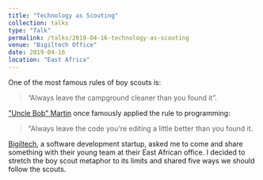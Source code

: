 ```yaml
---
title: "Technology as Scouting"
collection: talks
type: "Talk"
permalink: /talks/2019-04-16-technology-as-scouting
venue: "Bigiltech Office"
date: 2019-04-16
location: "East Africa"
---
```


One of the most famous rules of boy scouts is:

> “Always leave the campground cleaner than you found it”.

["Uncle Bob" Martin](https://medium.com/@biratkirat/step-8-the-boy-scout-rule-robert-c-martin-uncle-bob-9ac839778385) once famously applied the rule to programming:

> "Always leave the code you're editing a little better than you found it.

[Bigiltech](https://bigiltech.com/), a software development startup, asked me to come and share something with their young team at their East African office.  I decided to stretch the boy scout metaphor to its limits and shared five ways we should follow the scouts.

